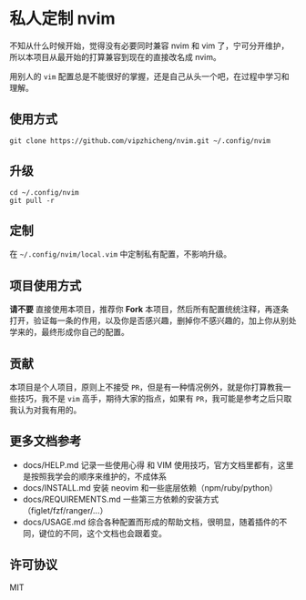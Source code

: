 # 私人定制 nvim

不知从什么时候开始，觉得没有必要同时兼容 nvim 和 vim 了，宁可分开维护，所以本项目从最开始的打算兼容到现在的直接改名成 nvim。

用别人的 `vim` 配置总是不能很好的掌握，还是自己从头一个吧，在过程中学习和理解。

## 使用方式


```
git clone https://github.com/vipzhicheng/nvim.git ~/.config/nvim
```

## 升级

```
cd ~/.config/nvim
git pull -r
```

## 定制

在 `~/.config/nvim/local.vim` 中定制私有配置，不影响升级。

## 项目使用方式

**请不要** 直接使用本项目，推荐你 **Fork** 本项目，然后所有配置统统注释，再逐条打开，验证每一条的作用，以及你是否感兴趣，删掉你不感兴趣的，加上你从别处学来的，最终形成你自己的配置。

## 贡献

本项目是个人项目，原则上不接受 `PR`，但是有一种情况例外，就是你打算教我一些技巧，我不是 `vim` 高手，期待大家的指点，如果有 `PR`，我可能是参考之后只取我认为对我有用的。

## 更多文档参考

* docs/HELP.md 记录一些使用心得 和 VIM 使用技巧，官方文档里都有，这里是按照我学会的顺序来维护的，不成体系
* docs/INSTALL.md 安装 neovim 和一些底层依赖（npm/ruby/python）
* docs/REQUIREMENTS.md 一些第三方依赖的安装方式（figlet/fzf/ranger/...）
* docs/USAGE.md 综合各种配置而形成的帮助文档，很明显，随着插件的不同，键位的不同，这个文档也会跟着变。

## 许可协议

MIT

